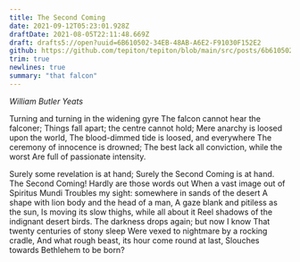 ```yaml
---
title: The Second Coming
date: 2021-09-12T05:23:01.928Z
draftDate: 2021-08-05T22:11:48.669Z
draft: drafts5://open?uuid=6B610502-34EB-48AB-A6E2-F91030F152E2
github: https://github.com/tepiton/tepiton/blob/main/src/posts/6b610502-34eb-48ab-a6e2-f91030f152e2.md
trim: true
newlines: true
summary: "that falcon"
---
```



_William Butler Yeats_
<!-- excerpt -->
Turning and turning in the widening gyre
The falcon cannot hear the falconer;
Things fall apart; the centre cannot hold;
Mere anarchy is loosed upon the world,
The blood-dimmed tide is loosed, and everywhere
The ceremony of innocence is drowned;
The best lack all conviction, while the worst
Are full of passionate intensity.
<!-- excerpt -->
Surely some revelation is at hand;
Surely the Second Coming is at hand.
The Second Coming! Hardly are those words out
When a vast image out of Spiritus Mundi
Troubles my sight: somewhere in sands of the desert
A shape with lion body and the head of a man,
A gaze blank and pitiless as the sun,
Is moving its slow thighs, while all about it
Reel shadows of the indignant desert birds.
The darkness drops again; but now I know
That twenty centuries of stony sleep
Were vexed to nightmare by a rocking cradle,
And what rough beast, its hour come round at last,
Slouches towards Bethlehem to be born?
